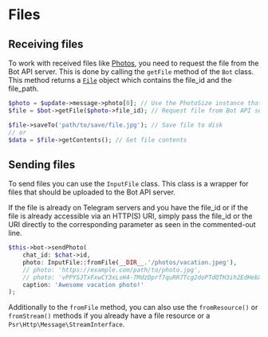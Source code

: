 Files 
=====

## Receiving files

To work with received files like [Photos](https://core.telegram.org/bots/api#photosize), you need to request the file 
from the Bot API server. This is done by calling the `getFile` method of the `Bot` class. This method returns a 
[`File`](https://core.telegram.org/bots/api#file) object which contains the file_id and the file_path.

```php
$photo = $update->message->photo[0]; // Use the PhotoSize instance that fits your needs regarding file dimensions/size
$file = $bot->getFile($photo->file_id); // Request file from Bot API server

$file->saveTo('path/to/save/file.jpg'); // Save file to disk
// or
$data = $file->getContents(); // Get file contents
```

## Sending files
To send files you can use the `InputFile` class. This class is a wrapper for files that should be uploaded to the Bot API server.

If the file is already on Telegram servers and you have the file_id or if the file is already accessible via an HTTP(S) 
URI, simply pass the file_id or the URI directly to the corresponding parameter as seen in the commented-out line.

```php
$this->bot->sendPhoto(
    chat_id: $chat->id,
    photo: InputFile::fromFile(__DIR__.'/photos/vacation.jpeg'),
    // photo: 'https://example.com/path/to/photo.jpg',
    // photo: 'vPPYSJTxFxwCY3xLsH4-7MdzDprf7quRR7Tcg2doPTdQTH3ih2EdHebXCn3Ja8YzgkMZGMoXzwMW8WrJhK',
    caption: 'Awesome vacation photo!'
);
```

Additionally to the `fromFile` method, you can also use the `fromResource()` or `fromStream()` methods if you already 
have a file resource or a `Psr\Http\Message\StreamInterface`.
